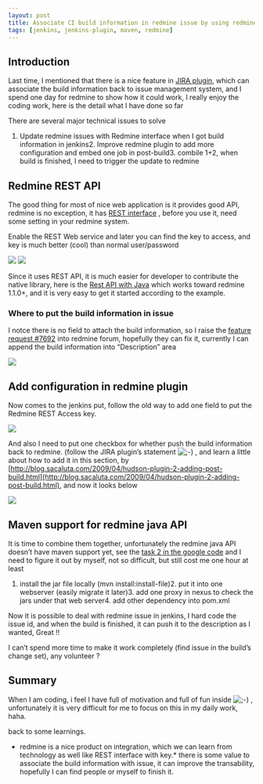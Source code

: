 ```yaml
---
layout: post
title: Associate CI build information in redmine issue by using redmine REST API
tags: [jenkins, jenkins-plugin, maven, redmine]
---
```


## Introduction

Last time, I mentioned that there is a nice feature in [JIRA plugin](http://wiki.jenkins-ci.org/display/JENKINS/Jira+plugin), which can associate the build information back to issue management system, and I spend one day for redmine to show how it could work, I really enjoy the coding work, here is the detail what I have done so far

There are several major technical issues to solve

1.  Update redmine issues with Redmine interface when I got build information in jenkins2.  Improve redmine plugin to add more configuration and embed one job in post-build3.  combile 1+2, when build is finished, I need to trigger the update to redmine

## Redmine REST API

The good thing for most of nice web application is it provides good API, redmine is no exception, it has [REST interface](http://www.redmine.org/projects/redmine/wiki/Rest_api) , before you use it, need some setting in your redmine system.

Enable the REST Web service and later you can find the key to access, and key is much better (cool) than normal user/password

![](http://larrycaiyu.com/blog/images/redmine-1.png) ![](http://larrycaiyu.com/blog/images/redmine-2.png)

Since it uses REST API, it is much easier for developer to contribute the native library, here is the [Rest API with Java](http://www.redmine.org/projects/redmine/wiki/Rest_api_with_java) which works toward redmine 1.1.0+, and it is very easy to get it started according to the example.

### Where to put the build information in issue

I notce there is no field to attach the build information, so I raise the [feature request #7692](http://www.redmine.org/issues/7692) into redmine forum, hopefully they can fix it, currently I can append the build information into “Description” area

![](http://larrycaiyu.com/blog/images/redmine-3.png)

## Add configuration in redmine plugin

Now comes to the jenkins put, follow the old way to add one field to put the Redmine REST Access key.

![](http://larrycaiyu.com/blog/images/redmine-4.png)

And also I need to put one checkbox for whether push the build information back to redmine. (follow the JIRA plugin’s statement ![;-)](https://s1.wp.com/wp-includes/images/smilies/icon_wink.gif) , and learn a little about how to add it in this section, by [http://blog.sacaluta.com/2009/04/hudson-plugin-2-adding-post-build.html](http://blog.sacaluta.com/2009/04/hudson-plugin-2-adding-post-build.html), and now it looks below

![](http://larrycaiyu.com/blog/images/redmine-5.png)

## Maven support for redmine java API

It is time to combine them together, unfortunately the redmine java API doesn’t have maven support yet, see the [task 2 in the google code](http://code.google.com/p/redmine-java-api/issues/detail?id=2) and I need to figure it out by myself, not so difficult, but still cost me one hour at least

1.  install the jar file locally (mvn install:install-file)2.  put it into one webserver (easily migrate it later)3.  add one proxy in nexus to check the jars under that web server4.  add other dependency into pom.xml

Now it is possible to deal with redmine issue in jenkins, I hard code the issue id, and when the build is finished, it can push it to the description as I wanted, Great !!

I can’t spend more time to make it work completely (find issue in the build’s change set), any volunteer ?

## Summary

When I am coding, i feel I have full of motivation and full of fun inside ![;-)](https://s1.wp.com/wp-includes/images/smilies/icon_wink.gif) , unfortunately it is very difficult for me to focus on this in my daily work, haha. 

back to some learnings.

*   redmine is a nice product on integration, which we can learn from technology as well like REST interface with key.*   there is some value to associate the build information with issue, it can improve the transability, hopefully I can find people or myself to finish it.